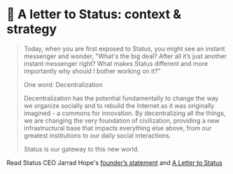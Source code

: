 # 💜 A letter to Status: context & strategy

> Today, when you are first exposed to Status, you might see an instant messenger and wonder, "What's the big deal? After all it’s just another instant messenger right? What makes Status different and more importantly why should I bother working on it?"
>
> One word: Decentralization
> 
> Decentralization has the potential fundamentally to change the way we organize socially and to rebuild the Internet as it was originally imagined - a commons for innovation. By decentralizing all the things, we are changing the very foundation of civilization, providing a new infrastructural base that impacts everything else above, from our greatest institutions to our daily social interactions.
> 
> Status is our gateway to this new world.

Read Status CEO Jarrad Hope's [founder’s statement](https://github.com/status-im/legacy-wiki/blob/master/archive/Founder%E2%80%99s_Statement.md) and [A Letter to Status](https://our.status.im/a-letter-to-status-context-strategy/)
